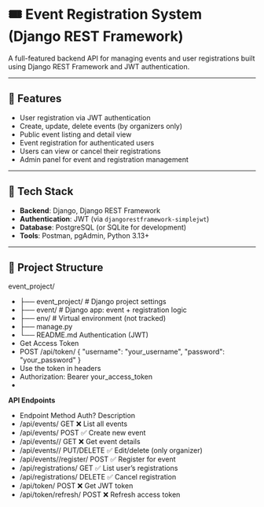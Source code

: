 # 🎟️ Event Registration System (Django REST Framework)

A full-featured backend API for managing events and user registrations built using Django REST Framework and JWT authentication.

---

## 🚀 Features

- User registration via JWT authentication
- Create, update, delete events (by organizers only)
- Public event listing and detail view
- Event registration for authenticated users
- Users can view or cancel their registrations
- Admin panel for event and registration management

---

## 🧱 Tech Stack

- **Backend**: Django, Django REST Framework
- **Authentication**: JWT (via `djangorestframework-simplejwt`)
- **Database**: PostgreSQL (or SQLite for development)
- **Tools**: Postman, pgAdmin, Python 3.13+

---

## 📂 Project Structure

event_project/
- ├── event_project/ # Django project settings
- ├── event/ # Django app: event + registration logic
- ├── env/ # Virtual environment (not tracked)
- ├── manage.py
- └── README.md
Authentication (JWT)
- Get Access Token
- POST /api/token/
{
  "username": "your_username",
  "password": "your_password"
}
- Use the token in headers
- Authorization: Bearer your_access_token
- 
**API Endpoints**
-   Endpoint	Method	Auth?	Description
- /api/events/	GET	❌	List all events
- /api/events/	POST	✅	Create new event
- /api/events/<id>/	GET	❌	Get event details
- /api/events/<id>/	PUT/DELETE	✅	Edit/delete (only organizer)
- /api/events/<id>/register/	POST	✅	Register for event
- /api/registrations/	GET	✅	List user’s registrations
- /api/registrations/	DELETE	✅	Cancel registration
- /api/token/	POST	❌	Get JWT token
- /api/token/refresh/	POST	❌	Refresh access token
